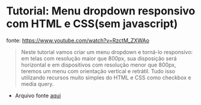 # Tutorial: Menu dropdown responsivo com HTML e CSS(sem javascript)

fonte: <https://www.youtube.com/watch?v=RzctM_ZXWAo>

> Neste tutorial vamos criar um menu dropdown e torná-lo responsivo: em telas com resolução maior que 800px,  sua disposição será horizontal e em dispositivos com resolução menor que 800px, teremos um menu com orientação vertical e retrátil. Tudo isso utilizando recursos  muito simples do HTML e CSS como checkbox e media query.

- Arquivo fonte [aqui](./src/index.html)
